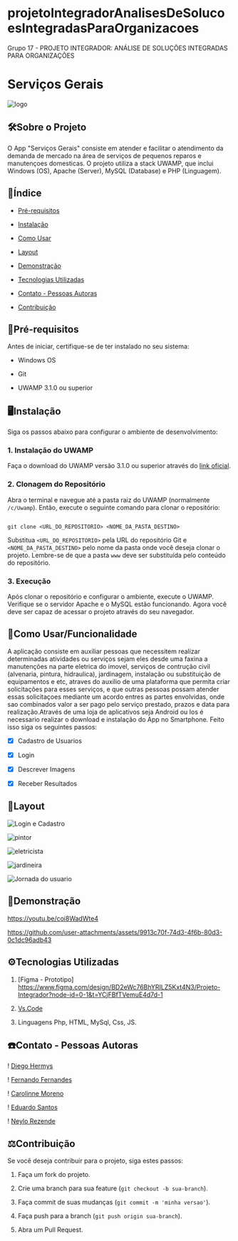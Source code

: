 # projetoIntegradorAnalisesDeSolucoesIntegradasParaOrganizacoes
Grupo 17 - PROJETO INTEGRADOR: ANÁLISE DE SOLUÇÕES INTEGRADAS PARA ORGANIZAÇÕES
# Serviços Gerais 

![logo](https://github.com/user-attachments/assets/78d0f9d3-902d-437a-b6c2-9991727d20c4)

 


 

## 🛠Sobre o Projeto 

 

O App "Serviços Gerais" consiste em atender e facilitar o atendimento da demanda de mercado na área de serviços de pequenos reparos e manutençoes domesticas. O projeto utiliza a stack UWAMP, que inclui Windows (OS), Apache (Server), MySQL (Database) e PHP (Linguagem). 

## 📖Índice 
 

- <a href="#📃pré-requisitos">Pré-requisitos </a> 

- <a href="#🖥instalação">Instalação</a> 

- <a href="#📒como-usarfuncionalidade">Como Usar</a> 

- <a href="#📲layout">Layout</a> 

- <a href="#💽demonstração">Demonstração</a> 

- <a href="#🛠tecnologias-utilizadas">Tecnologias Utilizadas</a>

- <a href="#☎️contato---pessoas-autoras">Contato - Pessoas Autoras</a>

- <a href="#⚖️contribuição">Contribuição</a>

 

## 📃Pré-requisitos 

 

Antes de iniciar, certifique-se de ter instalado no seu sistema: 

 

- Windows OS 

- Git 

- UWAMP 3.1.0 ou superior 

 

## 🖥Instalação 

 

Siga os passos abaixo para configurar o ambiente de desenvolvimento: 

 

### 1. Instalação do UWAMP 

 

Faça o download do UWAMP versão 3.1.0 ou superior através do [link oficial](https://www.uwamp.com/en/?page=download). 

 

### 2. Clonagem do Repositório 

 

Abra o terminal e navegue até a pasta raiz do UWAMP (normalmente `/c/Uwamp`). Então, execute o seguinte comando para clonar o repositório: 

 

``` 

git clone <URL_DO_REPOSITORIO> <NOME_DA_PASTA_DESTINO> 

``` 

 

Substitua `<URL_DO_REPOSITORIO>` pela URL do repositório Git e `<NOME_DA_PASTA_DESTINO>` pelo nome da pasta onde você deseja clonar o projeto. Lembre-se de que a pasta `www` deve ser substituída pelo conteúdo do repositório. 

 

### 3. Execução 

 

Após clonar o repositório e configurar o ambiente, execute o UWAMP. Verifique se o servidor Apache e o MySQL estão funcionando. Agora você deve ser capaz de acessar o projeto através do seu navegador. 

 

## 📒Como Usar/Funcionalidade 

A aplicação consiste em auxiliar pessoas que necessitem realizar determinadas atividades ou serviços sejam eles desde uma faxina a manutenções na parte eletrica do imovel, serviços de contrução civil (alvenaria, pintura, hidraulica), jardinagem, instalação ou substituição de equipamentos e etc,  atraves do auxilio de uma plataforma que permita criar solicitações para esses serviços, e que outras pessoas possam atender essas solicitaçoes mediante um acordo entres as partes envolvidas, onde sao combinados valor a ser pago pelo serviço prestado, prazos e data para realização.Através de uma loja de aplicativos seja Android ou Ios é necessario realizar o download e instalação do App no Smartphone. Feito isso siga os seguintes passos: 
 

- [x] Cadastro de Usuarios 

- [x] Login 

- [x] Descrever Imagens 

- [x] Receber Resultados 



## 📲Layout

![Login e Cadastro](https://github.com/user-attachments/assets/b55859fc-afd5-4680-a110-295b58ccdcef)


![pintor](https://github.com/user-attachments/assets/cd80d4ea-ab72-4980-8845-d6187c2af3ad)

![eletricista](https://github.com/user-attachments/assets/ccc5df56-2e8b-4796-aa9f-df78b4b102d8)

![jardineira](https://github.com/user-attachments/assets/d7662df0-d095-4706-97e8-9e7abd2e0b9e)

![Jornada do usuario](https://github.com/user-attachments/assets/ca1be828-6ccc-4435-8aa7-046ffb987e3d)


## 💽Demonstração 


https://youtu.be/coi8WadWte4

https://github.com/user-attachments/assets/9913c70f-74d3-4f6b-80d3-0c1dc96adb43



## ⚙️Tecnologias Utilizadas
1. [Figma - Prototipo] https://www.figma.com/design/BD2eWc76BhYRILZ5Kxt4N3/Projeto-Integrador?node-id=0-1&t=YCjFBfTVemuE4d7d-1

2. [Vs.Code](https://www.bing.com/ck/a?!&&p=8ea535fa4cfed80aJmltdHM9MTcxMDcyMDAwMCZpZ3VpZD0wYjc0YTIzYi04M2VlLTYyMmItMTcxMC1iMTljODJjNDYzZWImaW5zaWQ9NTUzMA&ptn=3&ver=2&hsh=3&fclid=0b74a23b-83ee-622b-1710-b19c82c463eb&psq=vs+code&u=a1aHR0cHM6Ly9jb2RlLnZpc3VhbHN0dWRpby5jb20vRG93bmxvYWQ&ntb=1)

3. Linguagens Php, HTML, MySql, Css, JS.

## ☎️Contato - Pessoas Autoras
! [Diego Hermys](https://github.com/dhermys)

! [Fernando Fernandes](https://github.com/FernandoTasca)

! [Carolinne Moreno](https://github.com/carolinnemoreno/)

! [Eduardo Santos](https://github.com/eduardeveloper)

! [Neylo Rezende](https://github.com/NeyloXRezende)


## ⚖️Contribuição 

 

Se você deseja contribuir para o projeto, siga estes passos: 

 

1. Faça um fork do projeto. 

2. Crie uma branch para sua feature (`git checkout -b sua-branch`). 

3. Faça commit de suas mudanças (`git commit -m 'minha versao'`). 

4. Faça push para a branch (`git push origin sua-branch`). 

5. Abra um Pull Request. 

 

 
